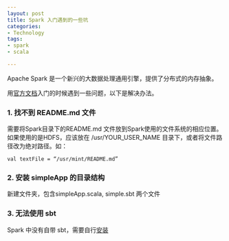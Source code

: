 ```yaml
---
layout: post
title: Spark 入门遇到的一些坑
categories: 
- Technology
tags:
- spark
- scala

---
```




Apache Spark 是一个新兴的大数据处理通用引擎，提供了分布式的内存抽象。

用[官方文档][1]入门的时候遇到一些问题，以下是解决办法。

 <!--more-->


### 1.  找不到 README.md 文件
需要将Spark目录下的README.md 文件放到Spark使用的文件系统的相应位置。如果使用的是HDFS，应该放在 /usr/YOUR\_USER\_NAME 目录下，或者将文件路径改为绝对路径。如：

	val textFile = “/usr/mint/README.md” 

### 2. 安装 simpleApp 的目录结构
新建文件夹，包含simpleApp.scala, simple.sbt 两个文件

### 3. 无法使用 sbt
Spark 中没有自带 sbt，需要自行[安装][2]




[1]:	https://spark.apache.org/docs/latest/quick-start.html
[2]:	http://www.scala-sbt.org/0.13/docs/zh-cn/Installing-sbt-on-Linux.html